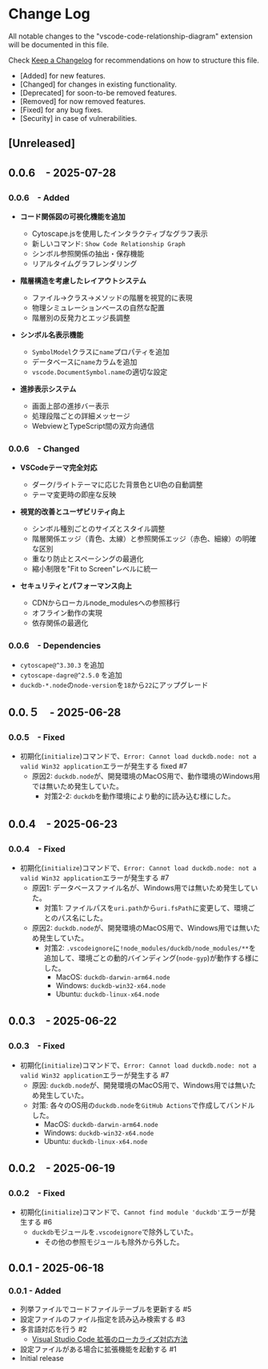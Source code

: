 # Change Log

All notable changes to the "vscode-code-relationship-diagram" extension will be documented in this file.

Check [Keep a Changelog](http://keepachangelog.com/) for recommendations on how to structure this file.

- [Added] for new features.
- [Changed] for changes in existing functionality.
- [Deprecated] for soon-to-be removed features.
- [Removed] for now removed features.
- [Fixed] for any bug fixes.
- [Security] in case of vulnerabilities.

## [Unreleased]

## 0.0.6　- 2025-07-28

### 0.0.6　- Added

- **コード関係図の可視化機能を追加**
  - Cytoscape.jsを使用したインタラクティブなグラフ表示
  - 新しいコマンド: `Show Code Relationship Graph`
  - シンボル参照関係の抽出・保存機能
  - リアルタイムグラフレンダリング

- **階層構造を考慮したレイアウトシステム**
  - ファイル→クラス→メソッドの階層を視覚的に表現
  - 物理シミュレーションベースの自然な配置
  - 階層別の反発力とエッジ長調整

- **シンボル名表示機能**
  - `SymbolModel`クラスに`name`プロパティを追加
  - データベースに`name`カラムを追加
  - `vscode.DocumentSymbol.name`の適切な設定

- **進捗表示システム**
  - 画面上部の進捗バー表示
  - 処理段階ごとの詳細メッセージ
  - WebviewとTypeScript間の双方向通信

### 0.0.6　- Changed

- **VSCodeテーマ完全対応**
  - ダーク/ライトテーマに応じた背景色とUI色の自動調整
  - テーマ変更時の即座な反映

- **視覚的改善とユーザビリティ向上**
  - シンボル種別ごとのサイズとスタイル調整
  - 階層関係エッジ（青色、太線）と参照関係エッジ（赤色、細線）の明確な区別
  - 重なり防止とスペーシングの最適化
  - 縮小制限を"Fit to Screen"レベルに統一

- **セキュリティとパフォーマンス向上**
  - CDNからローカルnode_modulesへの参照移行
  - オフライン動作の実現
  - 依存関係の最適化

### 0.0.6　- Dependencies

- `cytoscape@^3.30.3` を追加
- `cytoscape-dagre@^2.5.0` を追加
- `duckdb-*.node`の`node-version`を`18`から`22`にアップグレード

## 0.0.５　- 2025-06-28

### 0.0.5　- Fixed

- 初期化(`initialize`)コマンドで、`Error: Cannot load duckdb.node: not a valid Win32 application`エラーが発生する fixed #7
  - 原因2: `duckdb.node`が、開発環境のMacOS用で、動作環境のWindows用では無いため発生していた。
    - 対策2-2: `duckdb`を動作環境により動的に読み込む様にした。

## 0.0.4　- 2025-06-23

### 0.0.4　- Fixed

- 初期化(`initialize`)コマンドで、`Error: Cannot load duckdb.node: not a valid Win32 application`エラーが発生する #7
  - 原因1: データベースファイル名が、Windows用では無いため発生していた。
    - 対策1: ファイルパスを`uri.path`から`uri.fsPath`に変更して、環境ごとのパス名にした。
  - 原因2: `duckdb.node`が、開発環境のMacOS用で、Windows用では無いため発生していた。
    - 対策2: `.vscodeignore`に`!node_modules/duckdb/node_modules/**`を追加して、環境ごとの動的バインディング(`node-gyp`)が動作する様にした。
      - MacOS:   `duckdb-darwin-arm64.node`
      - Windows: `duckdb-win32-x64.node`
      - Ubuntu:  `duckdb-linux-x64.node`

## 0.0.3　- 2025-06-22

### 0.0.3　- Fixed

- 初期化(`initialize`)コマンドで、`Error: Cannot load duckdb.node: not a valid Win32 application`エラーが発生する #7
  - 原因: `duckdb.node`が、開発環境のMacOS用で、Windows用では無いため発生していた。
  - 対策: 各々のOS用の`duckdb.node`を`GitHub Actions`で作成してバンドルした。
    - MacOS:   `duckdb-darwin-arm64.node`
    - Windows: `duckdb-win32-x64.node`
    - Ubuntu:  `duckdb-linux-x64.node`

## 0.0.2　- 2025-06-19

### 0.0.2　- Fixed

- 初期化(`initialize`)コマンドで、`Cannot find module 'duckdb'`エラーが発生する #6
  - `duckdb`モジュールを`.vscodeignore`で除外していた。
    - その他の参照モジュールも除外から外した。

## 0.0.1 - 2025-06-18

### 0.0.1 - Added

- 列挙ファイルでコードファイルテーブルを更新する #5
- 設定ファイルのファイル指定を読み込み検索する #3
- 多言語対応を行う #2
  - [Visual Studio Code 拡張のローカライズ対応方法](https://qiita.com/wraith13/items/8f873a1867a5cc2865a8)
- 設定ファイルがある場合に拡張機能を起動する #1
- Initial release
